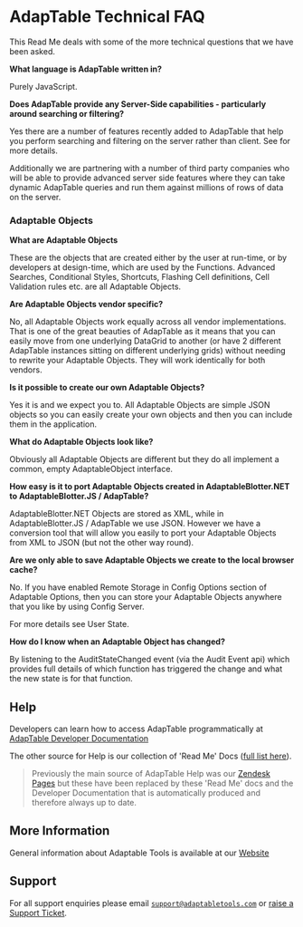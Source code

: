 # AdapTable Technical FAQ

This Read Me deals with some of the more technical questions that we have been asked.

**What language is AdapTable written in?**

Purely JavaScript.

**Does AdapTable provide any Server-Side capabilities - particularly around searching or filtering?**

Yes there are a number of features recently added to AdapTable that help you perform searching and filtering on the server rather than client.  See for more details.

Additionally we are partnering with a number of third party companies who will be able to provide advanced server side features where they can take dynamic AdapTable queries and run them against millions of rows of data on the server.

### Adaptable Objects

**What are Adaptable Objects**

These are the objects that are created either by the user at run-time, or by developers at design-time, which are used by the Functions. Advanced Searches, Conditional Styles, Shortcuts, Flashing Cell definitions, Cell Validation rules etc. are all Adaptable Objects.

**Are Adaptable Objects vendor specific?**

No, all Adaptable Objects work equally across all vendor implementations. That is one of the great beauties of AdapTable as it means that you can easily move from one underlying DataGrid to another (or have 2 different AdapTable instances sitting on different underlying grids) without needing to rewrite your Adaptable Objects. They will work identically for both vendors.

**Is it possible to create our own Adaptable Objects?**

Yes it is and we expect you to. All Adaptable Objects are simple JSON objects so you can easily create your own objects and then you can include them in the application.

**What do Adaptable Objects look like?**

Obviously all Adaptable Objects are different but they do all implement a common, empty AdaptableObject interface. 

**How easy is it to port Adaptable Objects created in AdaptableBlotter.NET to AdaptableBlotter.JS / AdapTable?**

AdaptableBlotter.NET Objects are stored as XML, while in AdaptableBlotter.JS / AdapTable we use JSON. However we have a conversion tool that will allow you easily to port your Adaptable Objects from XML to JSON (but not the other way round).

**Are we only able to save Adaptable Objects we create to the local browser cache?**

No. If you have enabled Remote Storage in Config Options section of Adaptable Options, then you can store your Adaptable Objects anywhere that you like by using Config Server.

For more details see User State.

**How do I know when an Adaptable Object has changed?**

By listening to the AuditStateChanged event (via the Audit Event api) which provides full details of which function has triggered the change and what the new state is for that function. 


## Help

Developers can learn how to access AdapTable programmatically at [AdapTable Developer Documentation](https://api.adaptabletools.com) 

The other source for Help is our collection of 'Read Me' Docs ([full list here](https://github.com/AdaptableTools/adaptable/blob/master/packages/adaptable/readme/readme-list.md)).

> Previously the main source of AdapTable Help was our [Zendesk Pages](https://adaptabletools.zendesk.com/hc/en-us/articles/360007083017-Help-) but these have been replaced by these 'Read Me' docs and the Developer Documentation that is automatically produced and therefore always up to date.

## More Information

General information about Adaptable Tools is available at our [Website](http://www.adaptabletools.com) 

## Support

For all support enquiries please email [`support@adaptabletools.com`](mailto:support@adaptabletools.com) or [raise a Support Ticket](https://adaptabletools.zendesk.com/hc/en-us/requests/new).
